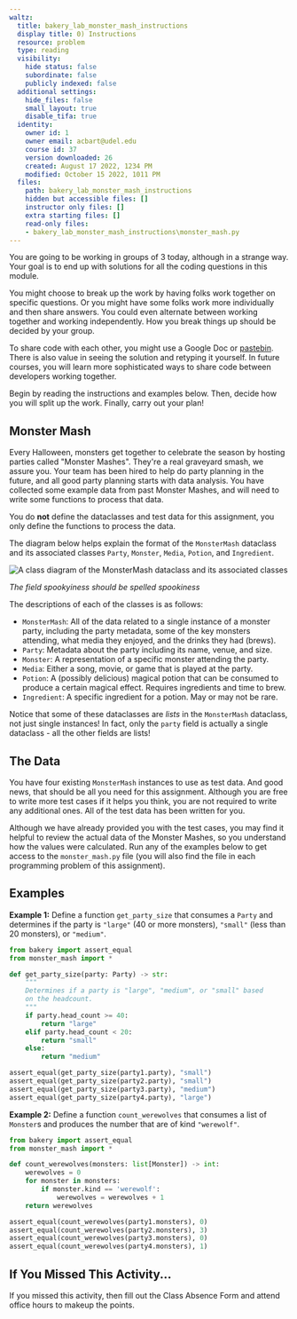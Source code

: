```yaml
---
waltz:
  title: bakery_lab_monster_mash_instructions
  display title: 0) Instructions
  resource: problem
  type: reading
  visibility:
    hide status: false
    subordinate: false
    publicly indexed: false
  additional settings:
    hide_files: false
    small_layout: true
    disable_tifa: true
  identity:
    owner id: 1
    owner email: acbart@udel.edu
    course id: 37
    version downloaded: 26
    created: August 17 2022, 1234 PM
    modified: October 15 2022, 1011 PM
  files:
    path: bakery_lab_monster_mash_instructions
    hidden but accessible files: []
    instructor only files: []
    extra starting files: []
    read-only files:
    - bakery_lab_monster_mash_instructions\monster_mash.py
---
```

You are going to be working in groups of 3 today, although in a strange way. Your goal is to end up with solutions for all the coding questions in this module.

You might choose to break up the work by having folks work together on specific questions. Or you might have some folks work more individually and then share answers. You could even alternate between working together and working independently. How you break things up should be decided by your group.

To share code with each other, you might use a Google Doc or [pastebin](https://pastebin.com/). There is also value in seeing the solution and retyping it yourself. In future courses, you will learn more sophisticated ways to share code between developers working together.

Begin by reading the instructions and examples below. Then, decide how you will split up the work. Finally, carry out your plan!

## Monster Mash

Every Halloween, monsters get together to celebrate the season by hosting parties called "Monster Mashes". They're a real graveyard smash, we assure you. Your team has been hired to help do party planning in the future, and all good party planning starts with data analysis. You have collected some example data from past Monster Mashes, and will need to write some functions to process that data. 

You do **not** define the dataclasses and test data for this assignment, you only define the functions to process the data.

The diagram below helps explain the format of the `MonsterMash` dataclass and its associated classes `Party`, `Monster`, `Media`, `Potion`, and `Ingredient`.

![A class diagram of the MonsterMash dataclass and its associated classes](monster_mash_diagram-v3.png)

*The field spookyiness should be spelled spookiness*

The descriptions of each of the classes is as follows:

* `MonsterMash`: All of the data related to a single instance of a monster party, including the party metadata, some of the key monsters attending, what media they enjoyed, and the drinks they had (brews).
* `Party`: Metadata about the party including its name, venue, and size.
* `Monster`: A representation of a specific monster attending the party.
* `Media`: Either a song, movie, or game that is played at the party.
* `Potion`: A (possibly delicious) magical potion that can be consumed to produce a certain magical effect. Requires ingredients and time to brew.
* `Ingredient`: A specific ingredient for a potion. May or may not be rare.

Notice that some of these dataclasses are *lists* in the `MonsterMash` dataclass, not just single instances! In fact, only the `party` field is actually a single dataclass - all the other fields are lists!

## The Data

You have four existing `MonsterMash` instances to use as test data. And good news, that should be all you need for this assignment. Although you are free to write more test cases if it helps you think, you are not required to write any additional ones. All of the test data has been written for you.

Although we have already provided you with the test cases, you may find it helpful to review the actual data of the Monster Mashes, so you understand how the values were calculated. Run any of the examples below to get access to the `monster_mash.py` file (you will also find the file in each programming problem of this assignment).

## Examples

**Example 1:** Define a function `get_party_size` that consumes a `Party` and determines if the party is `"large"` (40 or more monsters), `"small"` (less than 20 monsters), or `"medium"`.

```python get_party_size
from bakery import assert_equal
from monster_mash import *

def get_party_size(party: Party) -> str:
    """
    Determines if a party is "large", "medium", or "small" based
    on the headcount.
    """
    if party.head_count >= 40:
        return "large"
    elif party.head_count < 20:
        return "small"
    else:
        return "medium"

assert_equal(get_party_size(party1.party), "small")
assert_equal(get_party_size(party2.party), "small")
assert_equal(get_party_size(party3.party), "medium")
assert_equal(get_party_size(party4.party), "large")
```

**Example 2:** Define a function `count_werewolves` that consumes a list of `Monster`s and produces the number that are of kind `"werewolf"`.

```python count_werewolves
from bakery import assert_equal
from monster_mash import *

def count_werewolves(monsters: list[Monster]) -> int:
    werewolves = 0
    for monster in monsters:
        if monster.kind == 'werewolf':
            werewolves = werewolves + 1
    return werewolves

assert_equal(count_werewolves(party1.monsters), 0)
assert_equal(count_werewolves(party2.monsters), 3)
assert_equal(count_werewolves(party3.monsters), 0)
assert_equal(count_werewolves(party4.monsters), 1)
```

## If You Missed This Activity...

If you missed this activity, then fill out the Class Absence Form and attend office hours to makeup the points.